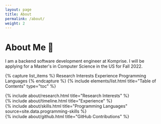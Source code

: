 ```yaml
---
layout: page
title: About
permalink: /about/
weight: 2
---
```


# **About Me :wave:**

I am a backend software development engineer at Komprise. I will be applying for a Master's in Computer Science in the US for Fall 2022.

{% capture list_items %}
Research Interests
Experience
Programming Languages
{% endcapture %}
{% include elements/list.html title="Table of Contents" type="toc" %}

<div class="row" id="research-nterests">
{% include about/research.html title="Research Interests" %}
</div>

<div class="row" id="experience">
{% include about/timeline.html title="Experience" %}
</div>

<div class="row" id="programming-languages">
{% include about/skills.html title="Programming Languages" source=site.data.programming-skills %}
<!-- {% include about/skills.html title="Other Skills" source=site.data.other-skills %} -->
</div>

<div class="row">
{% include about/github.html title="GitHub Contributions" %}
</div>
